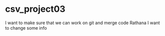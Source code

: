 # csv_project03
I want to make sure that we can work on git and merge code
Rathana
I want to change some info
